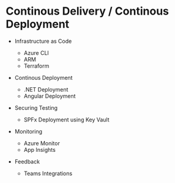 # Continous Delivery / Continous Deployment

- Infrastructure as Code

  - Azure CLI
  - ARM
  - Terraform

- Continous Deployment

  - .NET Deployment
  - Angular Deployment

- Securing Testing

  - SPFx Deployment using Key Vault

- Monitoring

  - Azure Monitor
  - App Insights

- Feedback

  - Teams Integrations
